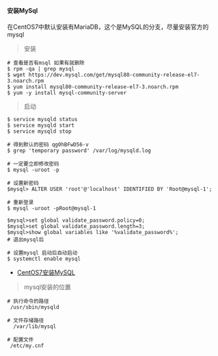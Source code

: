 #### 安装MySql

在CentOS7中默认安装有MariaDB，这个是MySQL的分支，尽量安装官方的mysql

> 安装

```shell
# 查看是否有msql 如果有就删除
$ rpm -qa | grep mysql
$ wget https://dev.mysql.com/get/mysql80-community-release-el7-3.noarch.rpm
$ yum install mysql80-community-release-el7-3.noarch.rpm
$ yum -y install mysql-community-server
```

> 启动

```shell
$ service mysqld status
$ service mysqld start
$ service mysqld stop

# 得到默认的密码 qg0hBFwD56-v
$ grep 'temporary password' /var/log/mysqld.log

# 一定要立即修改密码
$ mysql -uroot -p

# 设置新密码
$mysql> ALTER USER 'root'@'localhost' IDENTIFIED BY 'Root@mysql-1';

# 重新登录
$ mysql -uroot -pRoot@mysql-1

$mysql>set global validate_password.policy=0;
$mysql>set global validate_password.length=3;
$mysql>show global variables like '%validate_password%';
# 退出mysql后

# 设置mysql 启动后自动启动
$ systemctl enable mysql
```

- [CentOS7安装MySQL](https://www.cnblogs.com/nicknailo/articles/8563737.html)



> mysql安装的位置

```shell
# 执行命令的路径
 /usr/sbin/mysqld
 
# 文件存储路径 
  /var/lib/mysql
  
# 配置文件
 /etc/my.cnf
```




